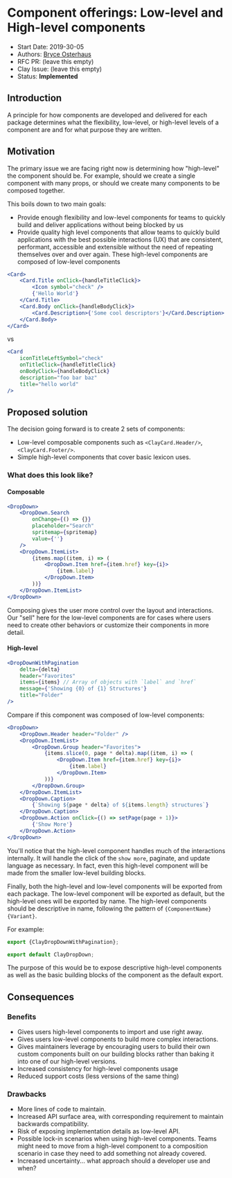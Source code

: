 # Component offerings: Low-level and High-level components

-   Start Date: 2019-30-05
-   Authors: [Bryce Osterhaus](https://github.com/bryceosterhaus)
-   RFC PR: (leave this empty)
-   Clay Issue: (leave this empty)
-   Status: **Implemented**

## Introduction

A principle for how components are developed and delivered for each package determines what the flexibility, low-level, or high-level levels of a component are and for what purpose they are written.

## Motivation

The primary issue we are facing right now is determining how "high-level" the component should be. For example, should we create a single component with many props, or should we create many components to be composed together.

This boils down to two main goals:

-   Provide enough flexibility and low-level components for teams to quickly build and deliver applications without being blocked by us
-   Provide quality high level components that allow teams to quickly build applications with the best possible interactions (UX) that are consistent, performant, accessible and extensible without the need of repeating themselves over and over again. These high-level components are composed of low-level components

```jsx
<Card>
	<Card.Title onClick={handleTitleClick}>
		<Icon symbol="check" />
		{'Hello World'}
	</Card.Title>
	<Card.Body onClick={handleBodyClick}>
		<Card.Description>{'Some cool descriptors'}</Card.Description>
	</Card.Body>
</Card>
```

vs

```jsx
<Card
	iconTitleLeftSymbol="check"
	onTitleClick={handleTitleClick}
	onBodyClick={handleBodyClick}
	description="foo bar baz"
	title="hello world"
/>
```

## Proposed solution

The decision going forward is to create 2 sets of components:

-   Low-level composable components such as `<ClayCard.Header/>`, `<ClayCard.Footer/>`.
-   Simple high-level components that cover basic lexicon uses.

### What does this look like?

#### Composable

```jsx
<DropDown>
	<DropDown.Search
		onChange={() => {}}
		placeholder="Search"
		spritemap={spritemap}
		value={''}
	/>
	<DropDown.ItemList>
		{items.map((item, i) => (
			<DropDown.Item href={item.href} key={i}>
				{item.label}
			</DropDown.Item>
		))}
	</DropDown.ItemList>
</DropDown>
```

Composing gives the user more control over the layout and interactions. Our "sell" here for the low-level components are for cases where users need to create other behaviors or customize their components in more detail.

#### High-level

```jsx
<DropDownWithPagination
	delta={delta}
	header="Favorites"
	items={items} // Array of objects with `label` and `href`
	message={'Showing {0} of {1} Structures'}
	title="Folder"
/>
```

Compare if this component was composed of low-level components:

```jsx
<DropDown>
	<DropDown.Header header="Folder" />
	<DropDown.ItemList>
		<DropDown.Group header="Favorites">
			{items.slice(0, page * delta).map((item, i) => (
				<DropDown.Item href={item.href} key={i}>
					{item.label}
				</DropDown.Item>
			))}
		</DropDown.Group>
	</DropDown.ItemList>
	<DropDown.Caption>
		{`Showing ${page * delta} of ${items.length} structures`}
	</DropDown.Caption>
	<DropDown.Action onClick={() => setPage(page + 1)}>
		{'Show More'}
	</DropDown.Action>
</DropDown>
```

You'll notice that the high-level component handles much of the interactions internally. It will handle the click of the `show more`, paginate, and update language as necessary. In fact, even this high-level component will be made from the smaller low-level building blocks.

Finally, both the high-level and low-level components will be exported from each package. The low-level component will be exported as default, but the high-level ones will be exported by name. The high-level components should be descriptive in name, following the pattern of `{ComponentName}{Variant}`.

For example:

```js
export {ClayDropDownWithPagination};

export default ClayDropDown;
```

The purpose of this would be to expose descriptive high-level components as well as the basic building blocks of the component as the default export.

## Consequences

### Benefits

-   Gives users high-level components to import and use right away.
-   Gives users low-level components to build more complex interactions.
-   Gives maintainers leverage by encouraging users to build their own custom components built on our building blocks rather than baking it into one of our high-level versions.
-   Increased consistency for high-level components usage
-   Reduced support costs (less versions of the same thing)

### Drawbacks

-   More lines of code to maintain.
-   Increased API surface area, with corresponding requirement to maintain backwards compatibility.
-   Risk of exposing implementation details as low-level API.
-   Possible lock-in scenarios when using high-level components. Teams might need to move from a high-level component to a composition scenario in case they need to add something not already covered.
-   Increased uncertainty... what approach should a developer use and when?
